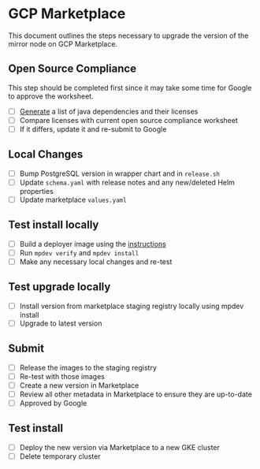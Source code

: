 # GCP Marketplace

This document outlines the steps necessary to upgrade the version of the mirror node on GCP Marketplace.

## Open Source Compliance

This step should be completed first since it may take some time for Google to approve the worksheet.

- [ ] [Generate](/charts/marketplace/gcp/open-source-compliance/generate.sh) a list of java dependencies and their
  licenses
- [ ] Compare licenses with current open source compliance worksheet
- [ ] If it differs, update it and re-submit to Google

## Local Changes

- [ ] Bump PostgreSQL version in wrapper chart and in `release.sh`
- [ ] Update `schema.yaml` with release notes and any new/deleted Helm properties
- [ ] Update marketplace `values.yaml`

## Test install locally

- [ ] Build a deployer image using
  the [instructions](https://github.com/hashgraph/hedera-mirror-node/blob/master/charts/marketplace/gcp/BUILDING.md)
- [ ] Run `mpdev verify` and `mpdev install`
- [ ] Make any necessary local changes and re-test

## Test upgrade locally

- [ ] Install version from marketplace staging registry locally using mpdev install
- [ ] Upgrade to latest version

## Submit

- [ ] Release the images to the staging registry
- [ ] Re-test with those images
- [ ] Create a new version in Marketplace
- [ ] Review all other metadata in Marketplace to ensure they are up-to-date
- [ ] Approved by Google

## Test install

- [ ] Deploy the new version via Marketplace to a new GKE cluster
- [ ] Delete temporary cluster
